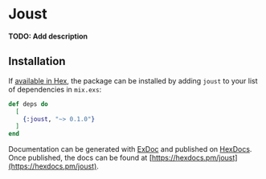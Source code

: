 # Joust

**TODO: Add description**

## Installation

If [available in Hex](https://hex.pm/docs/publish), the package can be installed
by adding `joust` to your list of dependencies in `mix.exs`:

```elixir
def deps do
  [
    {:joust, "~> 0.1.0"}
  ]
end
```

Documentation can be generated with [ExDoc](https://github.com/elixir-lang/ex_doc)
and published on [HexDocs](https://hexdocs.pm). Once published, the docs can
be found at [https://hexdocs.pm/joust](https://hexdocs.pm/joust).

